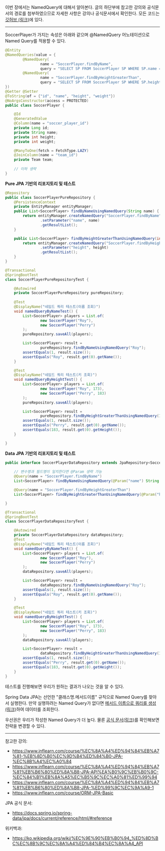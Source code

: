 이번 장에서는 NamedQuery에 대해서 알아본다.
글의 하단부에 참고한 강의와 공식문서의 경로를 첨부하였으므로 자세한 사항은 강의나 공식문서에서 확인한다.
모든 코드는 [깃허브 (링크)](https://github.com/roy-zz/data-jpa)에 있다.

---

SoccerPlayer가 가지는 속성은 아래와 같으며 @NamedQuery 어노테이션으로 Named Query를 적용할 수 있다.

```java
@Entity
@NamedQueries(value = {
        @NamedQuery(
                name = "SoccerPlayer.findByName",
                query = "SELECT SP FROM SoccerPlayer SP WHERE SP.name = :name"),
        @NamedQuery(
                name = "SoccerPlayer.findByHeightGreaterThan",
                query = "SELECT SP FROM SoccerPlayer SP WHERE SP.height > :height")
})
@Getter @Setter
@ToString(of = {"id", "name", "height", "weight"})
@NoArgsConstructor(access = PROTECTED)
public class SoccerPlayer {

    @Id
    @GeneratedValue
    @Column(name = "soccer_player_id")
    private Long id;
    private String name;
    private int height;
    private int weight;

    @ManyToOne(fetch = FetchType.LAZY)
    @JoinColumn(name = "team_id")
    private Team team;
    
    // 이하 생략
}
```

**Pure JPA 기반의 리포지토리 및 테스트**

```java
@Repository
public class SoccerPlayerPureRepository {
    @PersistenceContext
    private EntityManager entityManager;
    public List<SoccerPlayer> findByNameUsingNamedQuery(String name) {
        return entityManager.createNamedQuery("SoccerPlayer.findByName", SoccerPlayer.class)
                .setParameter("name", name)
                .getResultList();
    }

    public List<SoccerPlayer> findByHeightGreaterThanUsingNamedQuery(int height) {
        return entityManager.createNamedQuery("SoccerPlayer.findByHeightGreaterThan", SoccerPlayer.class)
                .setParameter("height", height)
                .getResultList();
    }
}

@Transactional
@SpringBootTest
class SoccerPlayerPureRepositoryTest {

    @Autowired
    private SoccerPlayerPureRepository pureRepository;
    
    @Test
    @DisplayName("네임드 쿼리 테스트(이름 조회)")
    void namedQueryByNameTest() {
        List<SoccerPlayer> players = List.of(
                new SoccerPlayer("Roy"),
                new SoccerPlayer("Perry")
        );
        pureRepository.saveAll(players);

        List<SoccerPlayer> result =
                pureRepository.findByNameUsingNamedQuery("Roy");
        assertEquals(1, result.size());
        assertEquals("Roy", result.get(0).getName());
    }

    @Test
    @DisplayName("네임드 쿼리 테스트(키 조회)")
    void namedQueryByHeightTest() {
        List<SoccerPlayer> players = List.of(
                new SoccerPlayer("Roy", 173),
                new SoccerPlayer("Perry", 183)
        );
        pureRepository.saveAll(players);

        List<SoccerPlayer> result =
                pureRepository.findByHeightGreaterThanUsingNamedQuery(180);
        assertEquals(1, result.size());
        assertEquals("Perry", result.get(0).getName());
        assertEquals(183, result.get(0).getHeight());
    }

}
```

**Data JPA 기반의 리포지토리 및 테스트**

```java
public interface SoccerPlayerDataRepository extends JpaRepository<SoccerPlayer, Long> {
    
    // 변수명과 필드명이 일치한다면 @Param 생략 가능
    @Query(name = "SoccerPlayer.findByName")
    List<SoccerPlayer> findByNameUsingNamedQuery(@Param("name") String name);

    @Query(name = "SoccerPlayer.findByHeightGreaterThan")
    List<SoccerPlayer> findByHeightGreaterThanUsingNamedQuery(@Param("height") int height);

}

@Transactional
@SpringBootTest
class SoccerPlayerDataRepositoryTest {

    @Autowired
    private SoccerPlayerDataRepository dataRepository;
    @Test
    @DisplayName("네임드 쿼리 테스트(이름 조회)")
    void namedQueryByNameTest() {
        List<SoccerPlayer> players = List.of(
                new SoccerPlayer("Roy"),
                new SoccerPlayer("Perry")
        );
        dataRepository.saveAll(players);

        List<SoccerPlayer> result =
                dataRepository.findByNameUsingNamedQuery("Roy");
        assertEquals(1, result.size());
        assertEquals("Roy", result.get(0).getName());
    }

    @Test
    @DisplayName("네임드 쿼리 테스트(키 조회)")
    void namedQueryByHeightTest() {
        List<SoccerPlayer> players = List.of(
                new SoccerPlayer("Roy", 173),
                new SoccerPlayer("Perry", 183)
        );
        dataRepository.saveAll(players);

        List<SoccerPlayer> result =
                dataRepository.findByHeightGreaterThanUsingNamedQuery(180);
        assertEquals(1, result.size());
        assertEquals("Perry", result.get(0).getName());
        assertEquals(183, result.get(0).getHeight());
    }
}
```

테스트를 진행해보면 우리가 원하는 결과가 나오는 것을 알 수 있다.

Spring Data JPA는 선언한 "클래스명.메서드이름" 규칙으로 Named Query를 찾아서 실행한다.
만약 실행하려는 Named Query가 없다면 [메서드 이름으로 쿼리를 생성(링크)](https://imprint.tistory.com/134)하여 데이터를 조회한다.

우선권은 우리가 작성한 Named Query가 더 높다.
물론 [공식 문서(링크)](https://docs.spring.io/spring-data/jpa/docs/current/reference/html/#repositories.query-methods.query-lookup-strategies)를 확인해보면 전략을 변경할 수 있다.

---

참고한 강의:

- https://www.inflearn.com/course/%EC%8A%A4%ED%94%84%EB%A7%81-%EB%8D%B0%EC%9D%B4%ED%84%B0-JPA-%EC%8B%A4%EC%A0%84
- https://www.inflearn.com/course/%EC%8A%A4%ED%94%84%EB%A7%81%EB%B6%80%ED%8A%B8-JPA-API%EA%B0%9C%EB%B0%9C-%EC%84%B1%EB%8A%A5%EC%B5%9C%EC%A0%81%ED%99%94
- https://www.inflearn.com/course/%EC%8A%A4%ED%94%84%EB%A7%81%EB%B6%80%ED%8A%B8-JPA-%ED%99%9C%EC%9A%A9-1
- https://www.inflearn.com/course/ORM-JPA-Basic

JPA 공식 문서:

- https://docs.spring.io/spring-data/jpa/docs/current/reference/html/#reference

위키백과:

- https://ko.wikipedia.org/wiki/%EC%9E%90%EB%B0%94_%ED%8D%BC%EC%8B%9C%EC%8A%A4%ED%84%B4%EC%8A%A4_API